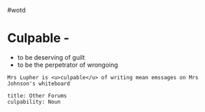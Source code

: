#wotd
# Culpable - 
- to be deserving of guilt
- to be the perpetrator of wrongoing

```ad-example
Mrs Lupher is <u>culpable</u> of writing mean emssages on Mrs Johnson's whiteboard
```
```ad-info
title: Other Forums
culpability: Noun
```